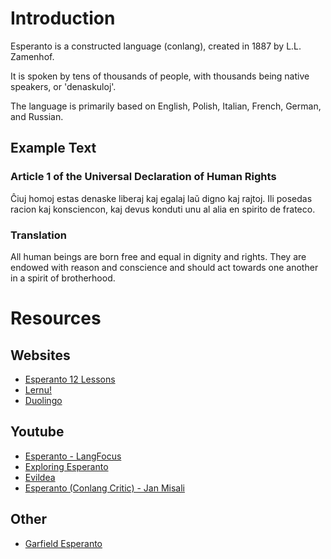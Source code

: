 # Introduction

Esperanto is a constructed language (conlang), created in 1887 by L.L. Zamenhof.

It is spoken by tens of thousands of people, with thousands being native speakers, or 'denaskuloj'.

The language is primarily based on English, Polish, Italian, French, German, and Russian.

## Example Text

### Article 1 of the Universal Declaration of Human Rights

Ĉiuj homoj estas denaske liberaj kaj egalaj laŭ digno kaj rajtoj. Ili posedas racion kaj konsciencon, kaj devus konduti unu al alia en spirito de frateco.

### Translation

All human beings are born free and equal in dignity and rights. They are endowed with reason and conscience and should act towards one another in a spirit of brotherhood.

# Resources

## Websites

- [Esperanto 12 Lessons](https://esperanto12.net/en/)
- [Lernu!](https://lernu.net)
- [Duolingo](https://duolingo.com)

## Youtube

- [Esperanto - LangFocus](https://www.youtube.com/watch?v=KztctvSveEI)
- [Exploring Esperanto](https://www.youtube.com/c/ExploringEsperanto)
- [Evildea](https://www.youtube.com/c/Evildea)
- [Esperanto (Conlang Critic) - Jan Misali](https://www.youtube.com/watch?v=Sao9mCLy3Xo)

## Other

- [Garfield Esperanto](https://instagram.com/garfield.eo)
